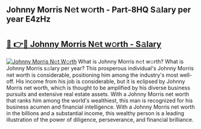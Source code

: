 ## Johnny Morris N𝚎t w𝚘rth - Part-8HQ S𝚊lary per year E4zHz

# <h2><a href="http://gc2208.nevu.top/?p=Johnny+Morris">🔗 👉🔴 Johnny Morris N𝚎t w𝚘rth - S𝚊lary</a></h2>

[![Johnny Morris N𝚎t W𝚘rth](https://i.imgur.com/Oavwk0R.jpeg)](http://gc2208.nevu.top/?p=Johnny+Morris)
What is Johnny Morris n𝚎t w𝚘rth? What is Johnny Morris s𝚊lary per year?
This prosperous individual's Johnny Morris net worth is considerable, positioning him among the industry's most well-off. His income from his job is considerable, but it is eclipsed by Johnny Morris net worth, which is thought to be amplified by his diverse business pursuits and extensive real estate assets. With a Johnny Morris net worth that ranks him among the world's wealthiest, this man is recognized for his business acumen and financial intelligence. With a Johnny Morris net worth in the billions and a substantial income, this wealthy person is a leading illustration of the power of diligence, perseverance, and financial brilliance.
